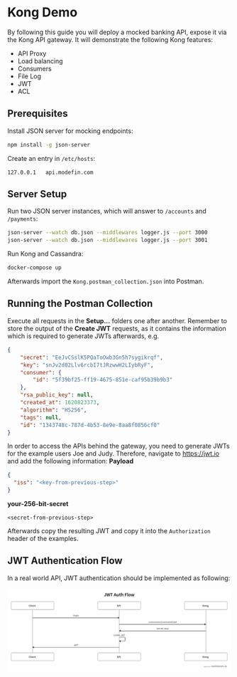 # Kong Demo

By following this guide you will deploy a mocked banking API, expose it via the Kong API gateway. It will demonstrate the following Kong features:
* API Proxy
* Load balancing
* Consumers
* File Log
* JWT
* ACL

## Prerequisites

Install JSON server for mocking endpoints:
``` bash
npm install -g json-server
```

Create an entry in `/etc/hosts`:
```
127.0.0.1   api.modefin.com
```

## Server Setup

Run two JSON server instances, which will answer to `/accounts` and `/payments`:
``` bash
json-server --watch db.json --middlewares logger.js --port 3000
json-server --watch db.json --middlewares logger.js --port 3001
```

Run Kong and Cassandra:
``` bash
docker-compose up
```

Afterwards import the `Kong.postman_collection.json` into Postman.

## Running the Postman Collection

Execute all requests in the **Setup...** folders one after another. Remember to store the output of the **Create JWT** requests, as it contains the information which is required to generate JWTs afterwards, e.g.
``` json
{
    "secret": "EeJvCSslK5PQaToOwb3Gn5h7sygikrqf",
    "key": "snJv2d02Llv6rcbI7tJRzwwH2LIybRyF",
    "consumer": {
        "id": "5f39bf25-ff19-4675-851e-caf95b39b9b3"
    },
    "rsa_public_key": null,
    "created_at": 1620823373,
    "algorithm": "HS256",
    "tags": null,
    "id": "1343748c-787d-4b53-8e9e-8aa8f0856cf0"
}
```

In order to access the APIs behind the gateway, you need to generate JWTs for the example users Joe and Judy. Therefore, navigate to https://jwt.io and add the following information:
**Payload**
``` json
{
  "iss": "<key-from-previous-step>"
}
```

**your-256-bit-secret**
```
<secret-from-previous-step>
```

Afterwards copy the resulting JWT and copy it into the `Authorization` header of the examples.

## JWT Authentication Flow

In a real world API, JWT authentication should be implemented as following:

![JWT Authentication Flow](images/jwt-auth-flow.png)
